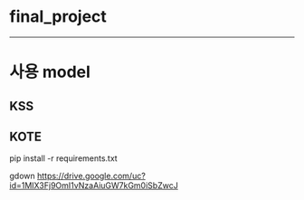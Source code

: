 # final_project

---
# 사용 model
## KSS
## KOTE


pip install -r requirements.txt

gdown https://drive.google.com/uc?id=1MIX3Fj9OmI1vNzaAiuGW7kGm0iSbZwcJ
